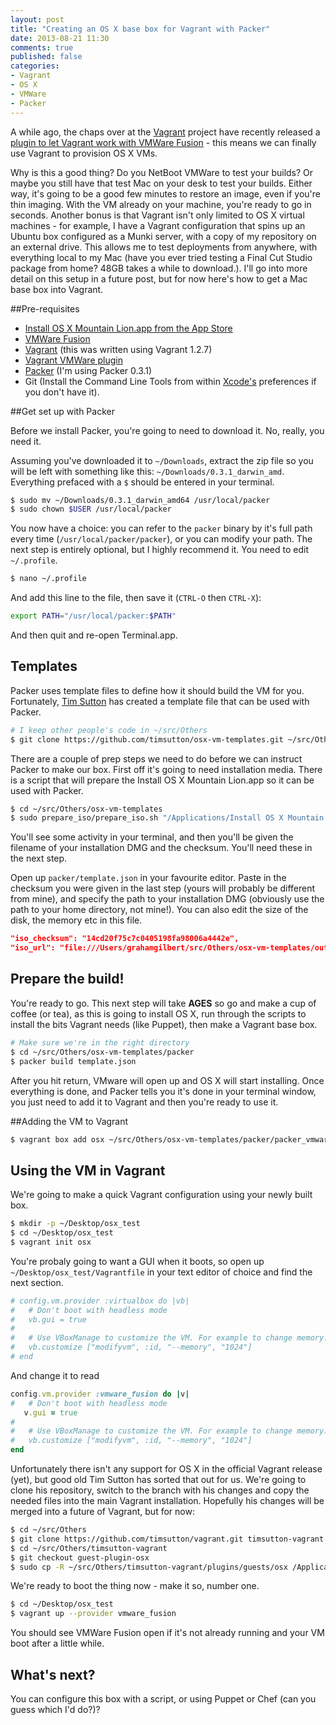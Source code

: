 ```yaml
---
layout: post
title: "Creating an OS X base box for Vagrant with Packer"
date: 2013-08-21 11:30
comments: true
published: false
categories: 
- Vagrant
- OS X
- VMWare
- Packer
---
```


A while ago, the chaps over at the [Vagrant](http://www.vagrantup.com/) project have recently released a [plugin to let Vagrant work with VMWare Fusion](http://www.vagrantup.com/vmware) - this means we can finally use Vagrant to provision OS X VMs. 

Why is this a good thing? Do you NetBoot VMWare to test your builds? Or maybe you still have that test Mac on your desk to test your builds. Either way, it's going to be a good few minutes to restore an image, even if you're thin imaging. With the VM already on your machine, you're ready to go in seconds. Another bonus is that Vagrant isn't only limited to OS X virtual machines - for example, I have a Vagrant configuration that spins up an Ubuntu box configured as a Munki server, with a copy of my repository on an external drive. This allows me to test deployments from anywhere, with everything local to my Mac (have you ever tried testing a Final Cut Studio package from home? 48GB takes a while to download.). I'll go into more detail on this setup in a future post, but for now here's how to get a Mac base box into Vagrant.<!--more-->

##Pre-requisites

* [Install OS X Mountain Lion.app from the App Store](https://itunes.apple.com/gb/app/os-x-mountain-lion/id537386512?mt=12)
* [VMWare Fusion](http://www.vmware.com/products/fusion/overview.html)
* [Vagrant](http://downloads.vagrantup.com/) (this was written using Vagrant 1.2.7)
* [Vagrant VMWare plugin](http://www.vagrantup.com/vmware)
* [Packer](http://www.packer.io/downloads.html) (I'm using Packer 0.3.1)
* Git (Install the Command Line Tools from within [Xcode's](https://itunes.apple.com/gb/app/xcode/id497799835?mt=12) preferences if you don't have it).

##Get set up with Packer

Before we install Packer, you're going to need to download it. No, really, you need it.

Assuming you've downloaded it to ``~/Downloads``, extract the zip file so you will be left with something like this: ``~/Downloads/0.3.1_darwin_amd``. Everything prefaced with a ``$`` should be entered in your terminal.

``` bash
$ sudo mv ~/Downloads/0.3.1_darwin_amd64 /usr/local/packer
$ sudo chown $USER /usr/local/packer
```

You now have a choice: you can refer to the ``packer`` binary by it's full path every time (``/usr/local/packer/packer``), or you can modify your path. The next step is entirely optional, but I highly recommend it. You need to edit ``~/.profile``.

``` bash
$ nano ~/.profile
```

And add this line to the file, then save it (``CTRL-O`` then ``CTRL-X``):

``` bash
export PATH="/usr/local/packer:$PATH"
```

And then quit and re-open Terminal.app.

## Templates
Packer uses template files to define how it should build the VM for you. Fortunately, [Tim Sutton](http://macops.ca) has created a template file that can be used with Packer.

``` bash
# I keep other people's code in ~/src/Others
$ git clone https://github.com/timsutton/osx-vm-templates.git ~/src/Others
```

There are a couple of prep steps we need to do before we can instruct Packer to make our box. First off it's going to need installation media. There is a script that will prepare the Install OS X Mountain Lion.app so it can be used with Packer.

```bash
$ cd ~/src/Others/osx-vm-templates
$ sudo prepare_iso/prepare_iso.sh "/Applications/Install OS X Mountain Lion.app" out
```

You'll see some activity in your terminal, and then you'll be given the filename of your installation DMG and the checksum. You'll need these in the next step.

Open up ``packer/template.json`` in your favourite editor. Paste in the checksum you were given in the last step (yours will probably be different from mine), and specify the path to your installation DMG (obviously use the path to your home directory, not mine!). You can also edit the size of the disk, the memory etc in this file.

``` json
"iso_checksum": "14cd20f75c7c0405198fa98006a4442e",
"iso_url": "file:///Users/grahamgilbert/src/Others/osx-vm-templates/out/OSX_InstallESD_10.8.4_12E55.dmg",
```


## Prepare the build!

You're ready to go. This next step will take __AGES__ so go and make a cup of coffee (or tea), as this is going to install OS X, run through the scripts to install the bits Vagrant needs (like Puppet), then make a Vagrant base box.

```bash
# Make sure we're in the right directory
$ cd ~/src/Others/osx-vm-templates/packer
$ packer build template.json
```

After you hit return, VMware will open up and OS X will start installing. Once everything is done, and Packer tells you it's done in your terminal window, you just need to add it to Vagrant and then you're ready to use it.

##Adding the VM to Vagrant
 
```bash
$ vagrant box add osx ~/src/Others/osx-vm-templates/packer/packer_vmware_vmware.box
```

## Using the VM in Vagrant

We're going to make a quick Vagrant configuration using your newly built box.

```bash
$ mkdir -p ~/Desktop/osx_test
$ cd ~/Desktop/osx_test
$ vagrant init osx
```

You're probaly going to want a GUI when it boots, so open up ``~/Desktop/osx_test/Vagrantfile`` in your text editor of choice and find the next section.

```ruby
# config.vm.provider :virtualbox do |vb|
#   # Don't boot with headless mode
#   vb.gui = true
#
#   # Use VBoxManage to customize the VM. For example to change memory:
#   vb.customize ["modifyvm", :id, "--memory", "1024"]
# end
```
  
  And change it to read
  
```ruby
config.vm.provider :vmware_fusion do |v|
#   # Don't boot with headless mode
   v.gui = true
#
#   # Use VBoxManage to customize the VM. For example to change memory:
#   vb.customize ["modifyvm", :id, "--memory", "1024"]
end
```

Unfortunately there isn't any support for OS X in the official Vagrant release (yet), but good old Tim Sutton has sorted that out for us. We're going to clone his repository, switch to the branch with his changes and copy the needed files into the main Vagrant installation. Hopefully his changes will be merged into a future of Vagrant, but for now:

```bash
$ cd ~/src/Others
$ git clone https://github.com/timsutton/vagrant.git timsutton-vagrant
$ cd ~/src/Others/timsutton-vagrant
$ git checkout guest-plugin-osx
$ sudo cp -R ~/src/Others/timsutton-vagrant/plugins/guests/osx /Applications/Vagrant/embedded/gems/gems/vagrant-1.2.7/plugins/guests/osx
```

We're ready to boot the thing now - make it so, number one.

```bash
$ cd ~/Desktop/osx_test
$ vagrant up --provider vmware_fusion
```

You should see VMWare Fusion open if it's not already running and your VM boot after a little while.

## What's next?
You can configure this box with a script, or using Puppet or Chef (can you guess which I'd do?)?